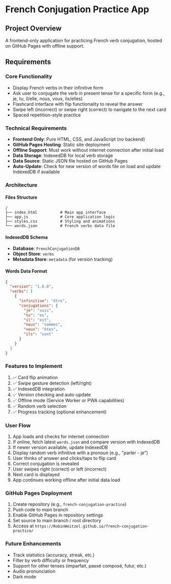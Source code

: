 # French Conjugation Practice App

## Project Overview
A frontend-only application for practicing French verb conjugation, hosted on GitHub Pages with offline support.

## Requirements

### Core Functionality
- Display French verbs in their infinitive form
- Ask user to conjugate the verb in present tense for a specific form (e.g., je, tu, il/elle, nous, vous, ils/elles)
- Flashcard interface with flip functionality to reveal the answer
- Swipe left (incorrect) or swipe right (correct) to navigate to the next card
- Spaced repetition-style practice

### Technical Requirements
- **Frontend Only**: Pure HTML, CSS, and JavaScript (no backend)
- **GitHub Pages Hosting**: Static site deployment
- **Offline Support**: Must work without internet connection after initial load
- **Data Storage**: IndexedDB for local verb storage
- **Data Source**: Static JSON file hosted on GitHub Pages
- **Auto-Update**: Check for new version of words file on load and update IndexedDB if available

### Architecture

#### Files Structure
```
/
├── index.html          # Main app interface
├── app.js              # Core application logic
├── styles.css          # Styling and animations
└── words.json          # French verbs data file
```

#### IndexedDB Schema
- **Database**: `FrenchConjugationDB`
- **Object Store**: `verbs`
- **Metadata Store**: `metadata` (for version tracking)

#### Words Data Format
```json
{
  "version": "1.0.0",
  "verbs": [
    {
      "infinitive": "être",
      "conjugations": {
        "je": "suis",
        "tu": "es",
        "il": "est",
        "nous": "sommes",
        "vous": "êtes",
        "ils": "sont"
      }
    }
  ]
}
```

### Features to Implement
1. ✅ Card flip animation
2. ✅ Swipe gesture detection (left/right)
3. ✅ IndexedDB integration
4. ✅ Version checking and auto-update
5. ✅ Offline mode (Service Worker or PWA capabilities)
6. ✅ Random verb selection
7. ✅ Progress tracking (optional enhancement)

### User Flow
1. App loads and checks for internet connection
2. If online, fetch latest `words.json` and compare version with IndexedDB
3. If newer version available, update IndexedDB
4. Display random verb infinitive with a pronoun (e.g., "parler - je")
5. User thinks of answer and clicks/taps to flip card
6. Correct conjugation is revealed
7. User swipes right (correct) or left (incorrect)
8. Next card is displayed
9. App continues working offline after initial data load

### GitHub Pages Deployment
1. Create repository (e.g., `french-conjugation-practice`)
2. Push code to main branch
3. Enable GitHub Pages in repository settings
4. Set source to main branch / root directory
5. Access at `https://RobinWeitzel.github.io/french-conjugation-practice/`

### Future Enhancements
- Track statistics (accuracy, streak, etc.)
- Filter by verb difficulty or frequency
- Support for other tenses (imparfait, passé composé, futur, etc.)
- Audio pronunciation
- Dark mode
